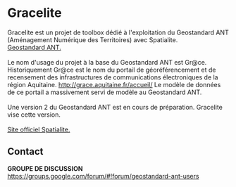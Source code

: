 # Gracelite
Gracelite est un projet de toolbox d&eacute;di&eacute; &agrave; l'exploitation du Geostandard ANT (Am&eacute;nagement Num&eacute;rique des Territoires) avec Spatialite. <br>
<a href="http://www.territoires-ville.cerema.fr/geostandard-amenagement-numerique-a350.html"> Geostandard ANT. </a>
<br>
<br>
Le nom d'usage du projet &agrave; la base du Geostandard ANT est Gr@ce. Historiquement Gr@ce est le nom du portail de g&eacute;or&eacute;f&eacute;rencement et de recensement des infrastructures de communications &eacute;lectroniques de la r&eacute;gion Aquitaine. <a href="http://grace.aquitaine.fr/accueil/"> http://grace.aquitaine.fr/accueil/ </a> Le mod&egrave;le de donn&eacute;es de ce portail a massivement servi de mod&egrave;le au Geostandard ANT. <br>
<br>
Une version 2 du Geostandard ANT est en cours de pr&eacute;paration. Gracelite vise cette version.  
<br>
<a href="http://www.gaia-gis.it/gaia-sins/"> Site officiel Spatialite. </a>
<h2>Contact</h2>
<b>GROUPE DE DISCUSSION</b><br>
<a href="https://groups.google.com/forum/#!forum/geostandard-ant-users"> https://groups.google.com/forum/#!forum/geostandard-ant-users</a>
